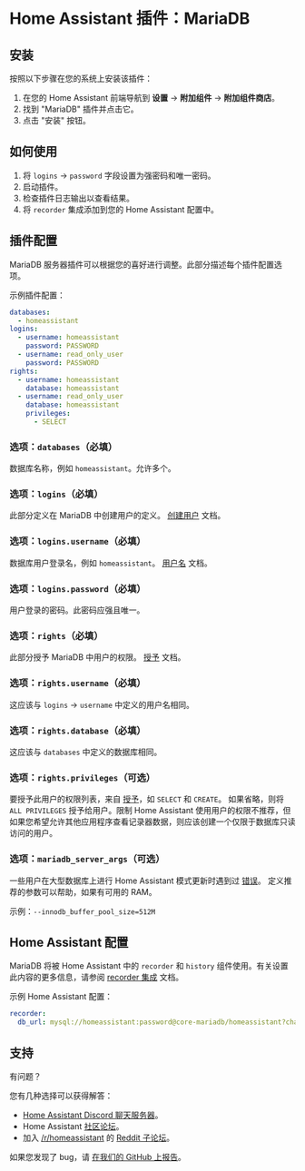 # Home Assistant 插件：MariaDB

## 安装

按照以下步骤在您的系统上安装该插件：

1. 在您的 Home Assistant 前端导航到 **设置** -> **附加组件** -> **附加组件商店**。
2. 找到 "MariaDB" 插件并点击它。
3. 点击 "安装" 按钮。

## 如何使用

1. 将 `logins` -> `password` 字段设置为强密码和唯一密码。
2. 启动插件。
3. 检查插件日志输出以查看结果。
4. 将 `recorder` 集成添加到您的 Home Assistant 配置中。

## 插件配置

MariaDB 服务器插件可以根据您的喜好进行调整。此部分描述每个插件配置选项。

示例插件配置：

```yaml
databases:
  - homeassistant
logins:
  - username: homeassistant
    password: PASSWORD
  - username: read_only_user
    password: PASSWORD
rights:
  - username: homeassistant
    database: homeassistant
  - username: read_only_user
    database: homeassistant
    privileges:
      - SELECT
```

### 选项：`databases`（必填）

数据库名称，例如 `homeassistant`。允许多个。

### 选项：`logins`（必填）

此部分定义在 MariaDB 中创建用户的定义。 [创建用户][createuser] 文档。

### 选项：`logins.username`（必填）

数据库用户登录名，例如 `homeassistant`。 [用户名][username] 文档。

### 选项：`logins.password`（必填）

用户登录的密码。此密码应强且唯一。

### 选项：`rights`（必填）

此部分授予 MariaDB 中用户的权限。 [授予][grant] 文档。

### 选项：`rights.username`（必填）

这应该与 `logins` -> `username` 中定义的用户名相同。

### 选项：`rights.database`（必填）

这应该与 `databases` 中定义的数据库相同。

### 选项：`rights.privileges`（可选）

要授予此用户的权限列表，来自 [授予][grant]，如 `SELECT` 和 `CREATE`。
如果省略，则将 `ALL PRIVILEGES` 授予给用户。限制 Home Assistant 使用用户的权限不推荐，但如果您希望允许其他应用程序查看记录器数据，则应该创建一个仅限于数据库只读访问的用户。

### 选项：`mariadb_server_args`（可选）

一些用户在大型数据库上进行 Home Assistant 模式更新时遇到过 [错误][migration-issues]。
定义推荐的参数可以帮助，如果有可用的 RAM。

示例：`--innodb_buffer_pool_size=512M`

## Home Assistant 配置

MariaDB 将被 Home Assistant 中的 `recorder` 和 `history` 组件使用。有关设置此内容的更多信息，请参阅 [recorder 集成][mariadb-ha-recorder] 文档。

示例 Home Assistant 配置：

```yaml
recorder:
  db_url: mysql://homeassistant:password@core-mariadb/homeassistant?charset=utf8mb4
```

## 支持

有问题？

您有几种选择可以获得解答：

- [Home Assistant Discord 聊天服务器][discord]。
- Home Assistant [社区论坛][forum]。
- 加入 [/r/homeassistant][reddit] 的 [Reddit 子论坛][reddit]。

如果您发现了 bug，请 [在我们的 GitHub 上报告][issue]。

[createuser]: https://mariadb.com/kb/en/create-user/
[username]: https://mariadb.com/kb/en/create-user/#user-name-component
[hostname]: https://mariadb.com/kb/en/create-user/#host-name-component
[grant]: https://mariadb.com/kb/en/grant/
[migration-issues]: https://github.com/home-assistant/core/issues/125339
[mariadb-ha-recorder]: https://www.home-assistant.io/integrations/recorder/
[discord]: https://discord.gg/c5DvZ4e
[forum]: https://community.home-assistant.io
[i386-shield]: https://img.shields.io/badge/i386-yes-green.svg
[issue]: https://github.com/home-assistant/addons/issues
[reddit]: https://reddit.com/r/homeassistant
[repository]: https://github.com/hassio-addons/repository